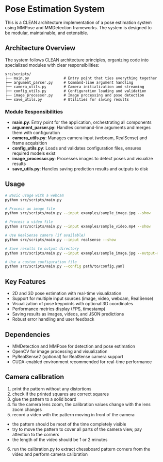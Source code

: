 # Pose Estimation System

This is a CLEAN architecture implementation of a pose estimation system using MMPose and MMDetection frameworks. The system is designed to be modular, maintainable, and extensible.

## Architecture Overview

The system follows CLEAN architecture principles, organizing code into specialized modules with clear responsibilities:

```
src/scripts/
├── main.py                # Entry point that ties everything together
├── argument_parser.py     # Command-line argument handling
├── camera_utils.py        # Camera initialization and streaming
├── config_utils.py        # Configuration loading and validation
├── image_processor.py     # Image processing and pose detection
└── save_utils.py          # Utilities for saving results
```

### Module Responsibilities

-   **main.py**: Entry point for the application, orchestrating all components
-   **argument_parser.py**: Handles command-line arguments and merges them with configuration
-   **camera_utils.py**: Manages camera input (webcam, RealSense) and frame acquisition
-   **config_utils.py**: Loads and validates configuration files, ensures required models exist
-   **image_processor.py**: Processes images to detect poses and visualize results
-   **save_utils.py**: Handles saving prediction results and outputs to disk

## Usage

```bash
# Basic usage with a webcam
python src/scripts/main.py

# Process an image file
python src/scripts/main.py --input examples/sample_image.jpg --show

# Process a video file
python src/scripts/main.py --input examples/sample_video.mp4 --show

# Use RealSense camera (if available)
python src/scripts/main.py --input realsense --show

# Save results to output directory
python src/scripts/main.py --input examples/sample_image.jpg --output-root output

# Use a custom configuration file
python src/scripts/main.py --config path/to/config.yaml
```

## Key Features

-   2D and 3D pose estimation with real-time visualization
-   Support for multiple input sources (image, video, webcam, RealSense)
-   Visualization of pose keypoints with optional 3D coordinates
-   Performance metrics display (FPS, timestamp)
-   Saving results as images, videos, and JSON predictions
-   Robust error handling and user feedback

## Dependencies

-   MMDetection and MMPose for detection and pose estimation
-   OpenCV for image processing and visualization
-   PyRealSense2 (optional) for RealSense camera support
-   CUDA-enabled environment recommended for real-time performance

## Camera calibration

1. print the pattern without any distortions
2. check if the printed squares are correct squares
3. glue the pattern to a solid board
4. fix the camera lens zoom, the calibration values change with the lens zoom changes
5. record a video with the pattern moving in front of the camera

-   the pattern should be most of the time completely visible
-   try to move the pattern to cover all parts of the camera view, pay attention to the corners
-   the length of the video should be 1 or 2 minutes

6. run the calibration.py to extract chessboard pattern corners from the video and perform camera calibration
